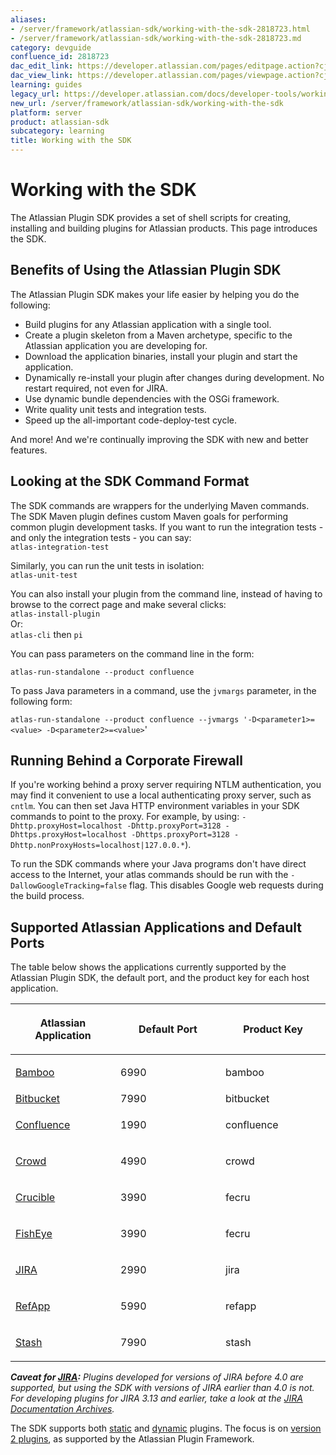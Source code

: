 ```yaml
---
aliases:
- /server/framework/atlassian-sdk/working-with-the-sdk-2818723.html
- /server/framework/atlassian-sdk/working-with-the-sdk-2818723.md
category: devguide
confluence_id: 2818723
dac_edit_link: https://developer.atlassian.com/pages/editpage.action?cjm=wozere&pageId=2818723
dac_view_link: https://developer.atlassian.com/pages/viewpage.action?cjm=wozere&pageId=2818723
learning: guides
legacy_url: https://developer.atlassian.com/docs/developer-tools/working-with-the-sdk
new_url: /server/framework/atlassian-sdk/working-with-the-sdk
platform: server
product: atlassian-sdk
subcategory: learning
title: Working with the SDK
---
```

# Working with the SDK

The Atlassian Plugin SDK provides a set of shell scripts for creating, installing and building plugins for Atlassian products. This page introduces the SDK.

## Benefits of Using the Atlassian Plugin SDK

The Atlassian Plugin SDK makes your life easier by helping you do the following:

-   Build plugins for any Atlassian application with a single tool.
-   Create a plugin skeleton from a Maven archetype, specific to the Atlassian application you are developing for.
-   Download the application binaries, install your plugin and start the application.
-   Dynamically re-install your plugin after changes during development. No restart required, not even for JIRA.
-   Use dynamic bundle dependencies with the OSGi framework.
-   Write quality unit tests and integration tests.
-   Speed up the all-important code-deploy-test cycle.

And more! And we're continually improving the SDK with new and better features.

## Looking at the SDK Command Format

The SDK commands are wrappers for the underlying Maven commands. The SDK Maven plugin defines custom Maven goals for performing common plugin development tasks. If you want to run the integration tests - and only the integration tests - you can say:  
`atlas-integration-test`

Similarly, you can run the unit tests in isolation:  
`atlas-unit-test`

You can also install your plugin from the command line, instead of having to browse to the correct page and make several clicks:  
`atlas-install-plugin`  
Or:  
`atlas-cli` then `pi`

You can pass parameters on the command line in the form:

`atlas-run-standalone --product confluence`

To pass Java parameters in a command, use the `jvmargs` parameter, in the following form: 

`atlas-run-standalone --product confluence --jvmargs '-D<parameter1>=<value> -D<parameter2>=<value>`' 

## Running Behind a Corporate Firewall

If you're working behind a proxy server requiring NTLM authentication, you may find it convenient to use a local authenticating proxy server, such as `cntlm`. You can then set Java HTTP environment variables in your SDK commands to point to the proxy. For example, by using: `-Dhttp.proxyHost=localhost -Dhttp.proxyPort=3128 -Dhttps.proxyHost=localhost -Dhttps.proxyPort=3128 -Dhttp.nonProxyHosts=localhost|127.0.0.*`).

To run the SDK commands where your Java programs don't have direct access to the Internet, your atlas commands should be run with the `-DallowGoogleTracking=false` flag. This disables Google web requests during the build process.

## Supported Atlassian Applications and Default Ports

The table below shows the applications currently supported by the Atlassian Plugin SDK, the default port, and the product key for each host application.

<table>
<colgroup>
<col style="width: 33%" />
<col style="width: 33%" />
<col style="width: 33%" />
</colgroup>
<thead>
<tr class="header">
<th><p>Atlassian Application</p></th>
<th><p>Default Port</p></th>
<th><p>Product Key</p></th>
</tr>
</thead>
<tbody>
<tr class="odd">
<td><p><a href="http://www.atlassian.com/software/bamboo" class="external-link">Bamboo</a></p></td>
<td><p>6990</p></td>
<td><p>bamboo</p></td>
</tr>
<tr class="even">
<td><a href="https://www.atlassian.com/software/bitbucket/server" class="external-link">Bitbucket</a></td>
<td>7990</td>
<td>bitbucket</td>
</tr>
<tr class="odd">
<td><p><a href="http://www.atlassian.com/software/confluence" class="external-link">Confluence</a></p></td>
<td><p>1990</p></td>
<td><p>confluence</p></td>
</tr>
<tr class="even">
<td><p><a href="http://www.atlassian.com/software/crowd" class="external-link">Crowd</a></p></td>
<td><p>4990</p></td>
<td><p>crowd</p></td>
</tr>
<tr class="odd">
<td><p><a href="http://www.atlassian.com/software/crucible" class="external-link">Crucible</a></p></td>
<td><p>3990</p></td>
<td><p>fecru</p></td>
</tr>
<tr class="even">
<td><p><a href="http://www.atlassian.com/software/fisheye" class="external-link">FishEye</a></p></td>
<td><p>3990</p></td>
<td><p>fecru</p></td>
</tr>
<tr class="odd">
<td><p><a href="http://www.atlassian.com/software/jira" class="external-link">JIRA</a></p></td>
<td><p>2990</p></td>
<td><p>jira</p></td>
</tr>
<tr class="even">
<td><p><a href="https://developer.atlassian.com/display/DOCS/About+the+Atlassian+RefApp">RefApp</a></p></td>
<td><p>5990</p></td>
<td><p>refapp</p></td>
</tr>
<tr class="odd">
<td><p><a href="http://www.atlassian.com/software/stash" class="external-link">Stash</a></p></td>
<td><p>7990</p></td>
<td><p>stash</p></td>
</tr>
</tbody>
</table>

***Caveat for <a href="http://www.atlassian.com/software/jira" class="external-link">JIRA</a>:** Plugins developed for versions of JIRA before 4.0 are supported, but using the SDK with versions of JIRA earlier than 4.0 is not. For developing plugins for JIRA 3.13 and earlier, take a look at the [JIRA Documentation Archives](https://developer.atlassian.com/display/ARCHIVES/JIRA+Documentation+Archives).*

The SDK supports both [static](/server/framework/atlassian-sdk/static-plugin) and [dynamic](/server/framework/atlassian-sdk/dynamic-plugin) plugins. The focus is on [version 2 plugins](/server/framework/atlassian-sdk/version-1-or-version-2-plugin), as supported by the Atlassian Plugin Framework.























































































































































































